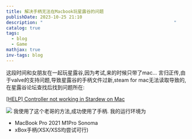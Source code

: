 ```yaml
---
title: 解决手柄无法在Macbook玩星露谷的问题
publishDate: 2023-10-25 21:10
description: "                                                  "
catalog: true
tags:
  - blog
  - Game
mathjax: true
inv-tags: blog
---
```

这段时间和女朋友在一起玩星露谷,因为考试,来的时候只带了mac...
言归正传,由于valve的支持问题,导致星露谷的手柄文件过新,steam for mac无法读取导致的,在星露谷论坛查找后找到问题所在:

[[HELP] Controller not working in Stardew on Mac](https://forums.stardewvalley.net/threads/help-controller-not-working-in-stardew-on-mac.5452/#post-106170)

![](https://cdn.jsdelivr.net/gh/A5yncX/img/images/202310252159264.png)
我使用了这个老哥的方法,成功使用了手柄.
我的运行环境为
* MacBook Pro 2021 M1Pro Sonoma
* xBox手柄(XSX/XSS均尝试可行)
